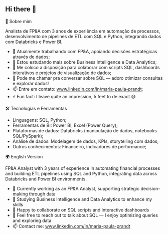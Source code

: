 ## Hi there 👋

<!--
**mariaprandtg/mariaprandtg** is a ✨ _special_ ✨ repository because its `README.md` (this file) appears on your GitHub profile.

Here are some ideas to get you started:
-->
💼 Sobre mim

Analista de FP&A com 3 anos de experiência em automação de processos, desenvolvimento de pipelines de ETL com SQL e Python, integrando dados com Databricks e Power BI. 

- 🔭 Atualmente trabalhando com FP&A, apoiando decisões estratégicas através de dados;
- 🌱 Estou estudando mais sobre Business Intelligence e Data Analytics;
- 👯 Me coloco a disposição para colaborar com scripts SQL, dashboards interativos e projetos de visualização de dados;
- 💬 Pode me chamar pra conversar sobre SQL — adoro otimizar consultas e explorar dados!
- 📫 Entre em contato: www.linkedin.com/in/maria-paula-prandt;
- ⚡ Fun fact: I leave quite an impression, 5 feet to de exact 😅

🛠️ Tecnologias e Ferramentas
- Linguagens: SQL, Python;
- Ferramentas de BI: Power BI, Excel (Power Query);
- Plataformas de dados: Databricks (manipulação de dados, notebooks SQL/PySpark);
- Análise de dados: Modelagem de dados, KPIs, storytelling com dados;
- Outros conhecimentos: Financeiro, indicadores de performance;



🌍 English Version

FP&A Analyst with 3 years of experience in automating financial processes and building ETL pipelines using SQL and Python, integrating data across Databricks and Power BI environments.

- 🔭 Currently working as an FP&A Analyst, supporting strategic decision-making through data
- 🌱 Studying Business Intelligence and Data Analytics to enhance my skills
- 👯 Happy to collaborate on SQL scripts and interactive dashboards
- 💬 Feel free to reach out to talk about SQL — I enjoy optimizing queries and exploring data
- 📫 Contact me: www.linkedin.com/in/maria-paula-prandt

